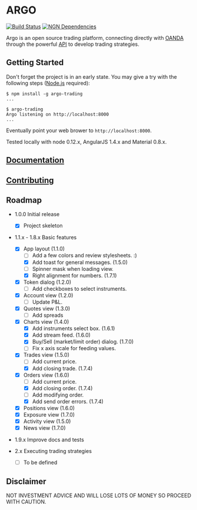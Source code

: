 # ARGO

[![Build Status](https://travis-ci.org/albertosantini/argo.png)](https://travis-ci.org/albertosantini/argo)
[![NGN Dependencies](https://david-dm.org/albertosantini/argo.png)](https://david-dm.org/albertosantini/argo)

Argo is an open source trading platform, connecting directly with [OANDA][]
through the powerful [API][] to develop trading strategies.

## Getting Started

Don't forget the project is in an early state.
You may give a try with the following steps ([Node.js](https://nodejs.org/)
required):

```
$ npm install -g argo-trading
...

$ argo-trading
Argo listening on http://localhost:8000
...
```
Eventually point your web brower to `http://localhost:8000`.

Tested locally with node 0.12.x, AngularJS 1.4.x and Material 0.8.x.

## [Documentation](docs/)

## [Contributing](CONTRIBUTING.md)

## Roadmap

- 1.0.0 Initial release
    - [X] Project skeleton

- 1.1.x - 1.8.x Basic features
    - [X] App layout (1.1.0)
        - [ ] Add a few colors and review stylesheets. :)
        - [X] Add toast for general messages. (1.5.0)
        - [ ] Spinner mask when loading view.
        - [X] Right alignment for numbers. (1.7.1)
    - [X] Token dialog (1.2.0)
        - [ ] Add checkboxes to select instruments.
    - [X] Account view (1.2.0)
        - [ ] Update P&L.
    - [X] Quotes view (1.3.0)
        - [ ] Add spreads
    - [X] Charts view (1.4.0)
        - [X] Add instruments select box. (1.6.1)
        - [X] Add stream feed. (1.6.0)
        - [X] Buy/Sell (market/limit order) dialog. (1.7.0)
        - [ ] Fix x axis scale for feeding values.
    - [X] Trades view (1.5.0)
        - [ ] Add current price.
        - [X] Add closing trade. (1.7.4)
    - [X] Orders view (1.6.0)
        - [ ] Add current price.
        - [X] Add closing order. (1.7.4)
        - [ ] Add modifying order.
        - [X] Add send order errors. (1.7.4)
    - [X] Positions view (1.6.0)
    - [X] Exposure view (1.7.0)
    - [X] Activity view (1.5.0)
    - [X] News view (1.7.0)

- 1.9.x Improve docs and tests

- 2.x Executing trading strategies
    - [ ] To be defined

## Disclaimer

NOT INVESTMENT ADVICE AND WILL LOSE LOTS OF MONEY SO PROCEED WITH CAUTION.


[OANDA]: http://fxtrade.oanda.co.uk/
[API]: http://developer.oanda.com/

